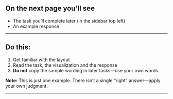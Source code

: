 ## On the next page you’ll see

* The task you’ll complete later (in the sidebar top left)
* An example response

---

## Do this:

1. Get familiar with the layout
2. Read the task, the visualization and the response
3. **Do not** copy the sample wording in later tasks—use your own words.

**Note:** This is just one example. There isn’t a single “right” answer—apply your own judgment.

---


